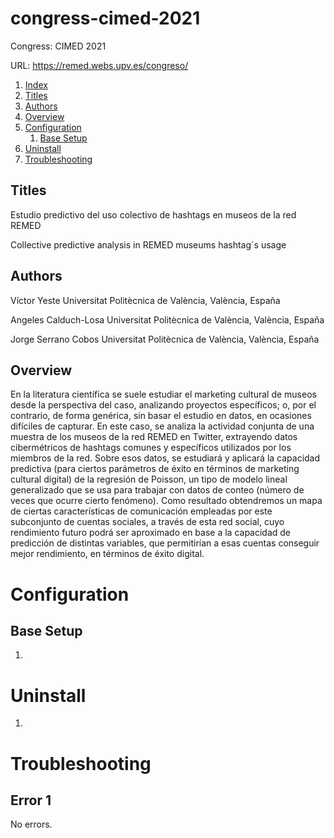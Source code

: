 # congress-cimed-2021
Congress: CIMED 2021

URL: https://remed.webs.upv.es/congreso/

1. [Index](#congress-cimed-2021)
2. [Titles](#titles)
2. [Authors](#authors)
2. [Overview](#overview)
3. [Configuration](#configuration)
   1. [Base Setup](#base-setup)
4. [Uninstall](#uninstall)
5. [Troubleshooting](#troubleshooting)

## Titles

Estudio predictivo del uso colectivo de hashtags en museos de la red REMED 

Collective predictive analysis in REMED museums hashtag´s usage 

## Authors

Víctor Yeste
Universitat Politècnica de València, València, España

Angeles Calduch-Losa
Universitat Politècnica de València, València, España

Jorge Serrano Cobos
Universitat Politècnica de València, València, España


## Overview

En la literatura científica se suele estudiar el marketing cultural de museos desde la perspectiva del caso, analizando proyectos específicos; o, por el contrario, de forma genérica, sin basar el estudio en datos, en ocasiones difíciles de capturar. En este caso, se analiza la actividad conjunta de una muestra de los museos de la red REMED en Twitter, extrayendo datos cibermétricos de hashtags comunes y específicos utilizados por los miembros de la red. Sobre esos datos, se estudiará y aplicará la capacidad predictiva (para ciertos parámetros de éxito en términos de marketing cultural digital) de la regresión de Poisson, un tipo de modelo lineal generalizado que se usa para trabajar con datos de conteo (número de veces que ocurre cierto fenómeno). Como resultado obtendremos un mapa de ciertas características de comunicación empleadas por este subconjunto de cuentas sociales, a través de esta red social, cuyo rendimiento futuro podrá ser aproximado en base a la capacidad de predicción de distintas variables, que permitirían a esas cuentas conseguir mejor rendimiento, en términos de éxito digital.


# Configuration

## Base Setup

1. 

# Uninstall

1. 

# Troubleshooting

## Error 1

No errors.
